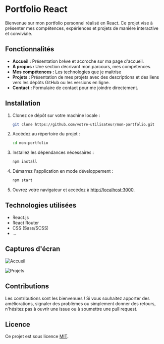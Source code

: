 # Portfolio React

Bienvenue sur mon portfolio personnel réalisé en React. Ce projet vise à présenter mes compétences, expériences et projets de manière interactive et conviviale.

## Fonctionnalités

- **Accueil :** Présentation brève et accroche sur ma page d'accueil.
- **À propos :** Une section décrivant mon parcours, mes compétences.
- **Mes compétences :** Les technologies que je maitrise
- **Projets :** Présentation de mes projets avec des descriptions et des liens vers les dépôts GitHub ou les versions en ligne.
- **Contact :** Formulaire de contact pour me joindre directement.

## Installation

1. Clonez ce dépôt sur votre machine locale :

    ```bash
    git clone https://github.com/votre-utilisateur/mon-portfolio.git
    ```

2. Accédez au répertoire du projet :

    ```bash
    cd mon-portfolio
    ```

3. Installez les dépendances nécessaires :

    ```bash
    npm install
    ```

4. Démarrez l'application en mode développement :

    ```bash
    npm start
    ```

5. Ouvrez votre navigateur et accédez à [http://localhost:3000](http://localhost:3000).

## Technologies utilisées

- React.js
- React Router
- CSS (Sass/SCSS)
- ...

## Captures d'écran

![Accueil](screenshots/home.png)

![Projets](screenshots/projects.png)

## Contributions

Les contributions sont les bienvenues ! Si vous souhaitez apporter des améliorations, signaler des problèmes ou simplement donner des retours, n'hésitez pas à ouvrir une issue ou à soumettre une pull request.

## Licence

Ce projet est sous licence [MIT](LICENSE).
